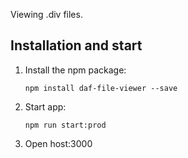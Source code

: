 Viewing .div files.

## Installation and start


1. Install the npm package:

    `npm install daf-file-viewer --save`

2. Start app:

    `npm run start:prod`

3. Open host:3000
